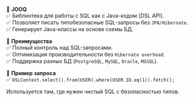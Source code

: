 🔹 **JOOQ**  
✅ Библиотека для работы с SQL как с Java-кодом (DSL API).  
✅ Позволяет писать типобезопасные SQL-запросы без `JPA/Hibernate`.  
✅ Генерирует Java-классы на основе схемы БД.

🔹 **Преимущества**  
✅ Полный контроль над SQL-запросами.  
✅ Оптимизация производительности без `Hibernate overhead`.  
✅ Поддержка разных БД (`PostgreSQL`, `MySQL`, `Oracle`, `MSSQL`).

🔹 **Пример запроса**  
✅ `DSLContext.select().from(USER).where(USER.ID.eq(1)).fetch();`

Используется там, где нужен чистый SQL с безопасностью типов.